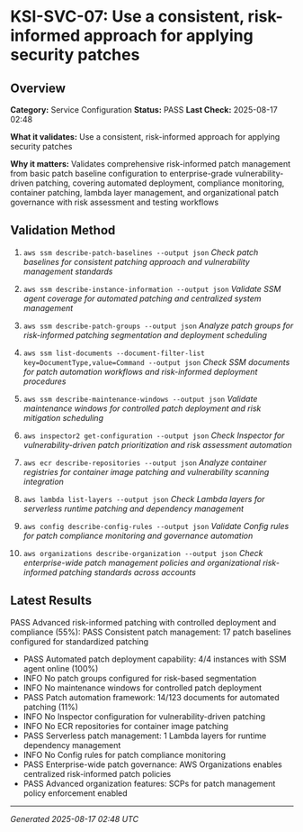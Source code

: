 # KSI-SVC-07: Use a consistent, risk-informed approach for applying security patches

## Overview

**Category:** Service Configuration
**Status:** PASS
**Last Check:** 2025-08-17 02:48

**What it validates:** Use a consistent, risk-informed approach for applying security patches

**Why it matters:** Validates comprehensive risk-informed patch management from basic patch baseline configuration to enterprise-grade vulnerability-driven patching, covering automated deployment, compliance monitoring, container patching, lambda layer management, and organizational patch governance with risk assessment and testing workflows

## Validation Method

1. `aws ssm describe-patch-baselines --output json`
   *Check patch baselines for consistent patching approach and vulnerability management standards*

2. `aws ssm describe-instance-information --output json`
   *Validate SSM agent coverage for automated patching and centralized system management*

3. `aws ssm describe-patch-groups --output json`
   *Analyze patch groups for risk-informed patching segmentation and deployment scheduling*

4. `aws ssm list-documents --document-filter-list key=DocumentType,value=Command --output json`
   *Check SSM documents for patch automation workflows and risk-informed deployment procedures*

5. `aws ssm describe-maintenance-windows --output json`
   *Validate maintenance windows for controlled patch deployment and risk mitigation scheduling*

6. `aws inspector2 get-configuration --output json`
   *Check Inspector for vulnerability-driven patch prioritization and risk assessment automation*

7. `aws ecr describe-repositories --output json`
   *Analyze container registries for container image patching and vulnerability scanning integration*

8. `aws lambda list-layers --output json`
   *Check Lambda layers for serverless runtime patching and dependency management*

9. `aws config describe-config-rules --output json`
   *Validate Config rules for patch compliance monitoring and governance automation*

10. `aws organizations describe-organization --output json`
   *Check enterprise-wide patch management policies and organizational risk-informed patching standards across accounts*

## Latest Results

PASS Advanced risk-informed patching with controlled deployment and compliance (55%): PASS Consistent patch management: 17 patch baselines configured for standardized patching
- PASS Automated patch deployment capability: 4/4 instances with SSM agent online (100%)
- INFO No patch groups configured for risk-based segmentation
- INFO No maintenance windows for controlled patch deployment
- PASS Patch automation framework: 14/123 documents for automated patching (11%)
- INFO No Inspector configuration for vulnerability-driven patching
- INFO No ECR repositories for container image patching
- PASS Serverless patch management: 1 Lambda layers for runtime dependency management
- INFO No Config rules for patch compliance monitoring
- PASS Enterprise-wide patch governance: AWS Organizations enables centralized risk-informed patch policies
- PASS Advanced organization features: SCPs for patch management policy enforcement enabled

---
*Generated 2025-08-17 02:48 UTC*